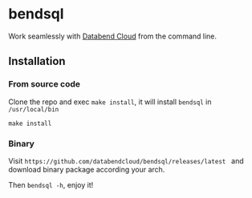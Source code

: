 # bendsql

Work seamlessly with [Databend Cloud](https://app.databend.com/) from the command line.


## Installation

### From source code

Clone the repo and exec `make install`, it will install `bendsql` in `/usr/local/bin`

```shell
make install
```

### Binary

Visit `https://github.com/databendcloud/bendsql/releases/latest
` and download binary package according your arch.

Then `bendsql -h`, enjoy it!
